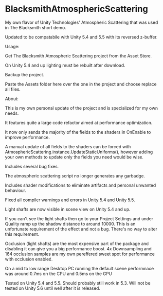 # BlacksmithAtmosphericScattering
My own flavor of Unity Technologies' Atmospheric Scattering that was used in The Blacksmith short demo.

Updated to be compatabile with Unity 5.4 and 5.5 with its reversed z-buffer.

Usage:

Get The Blacksmith Atmospheric Scattering project from the Asset Store.

On Unity 5.4 and up lighting must be rebuilt after download.

Backup the project.

Paste the Assets folder here over the one in the project and choose replace all files.

About:

This is my own personal update of the project and is specialized for my own needs.

It features quite a large code refactor aimed at performance optimization.

It now only sends the majority of the fields to the shaders in OnEnable to improve performance.

A manual update of all fields to the shaders can be forced with AtmosphericScattering.instance.UpdateStaticUniforms(), however adding your own methods to update only the fields you need would be wise.

Includes several bug fixes.

The atmospheric scattering script no longer generates any garbadge.

Includes shader modifications to eliminate artifacts and personal unwanted behaviour.

Fixed all compiler warnings and errors in Unity 5.4 and Unity 5.5.

Light shafts are now visible in scene view on Unity 5.4 and up.

If you can't see the light shafts then go to your Project Settings and under Quality ramp up the shadow distance to around 10000. This is an unfortunate requirement of the effect and not a bug. There's no way to alter this requirement.

Occlusion (light shafts) are the most expensive part of the package and disabling it can give you a big performance boost.
4x Downsampling and 164 occlusion samples are my own pereffered sweet spot for performance with occlusion enabled.

On a mid to low range Desktop PC running the default scene performnace was around 0.7ms on the CPU and 0.5ms on the GPU

Tested on Unity 5.4 and 5.5.
Should probably still work in 5.3.
Will not be tested on Unity 5.6 until well after it is released.
